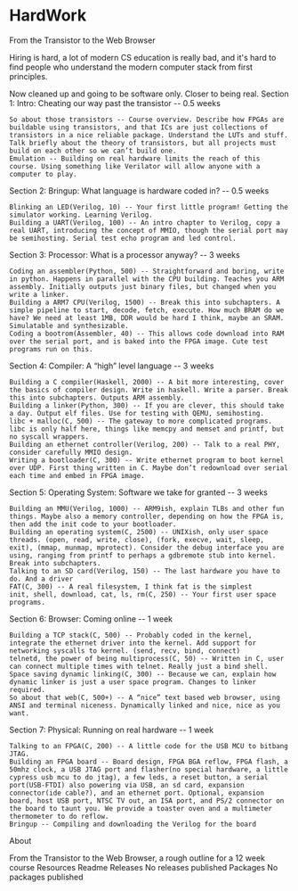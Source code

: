 # HardWork

From the Transistor to the Web Browser

Hiring is hard, a lot of modern CS education is really bad, and it's hard to find people who understand the modern computer stack from first principles.

Now cleaned up and going to be software only. Closer to being real.
Section 1: Intro: Cheating our way past the transistor -- 0.5 weeks

    So about those transistors -- Course overview. Describe how FPGAs are buildable using transistors, and that ICs are just collections of transistors in a nice reliable package. Understand the LUTs and stuff. Talk briefly about the theory of transistors, but all projects must build on each other so we can’t build one.
    Emulation -- Building on real hardware limits the reach of this course. Using something like Verilator will allow anyone with a computer to play.

Section 2: Bringup: What language is hardware coded in? -- 0.5 weeks

    Blinking an LED(Verilog, 10) -- Your first little program! Getting the simulator working. Learning Verilog.
    Building a UART(Verilog, 100) -- An intro chapter to Verilog, copy a real UART, introducing the concept of MMIO, though the serial port may be semihosting. Serial test echo program and led control.

Section 3: Processor: What is a processor anyway? -- 3 weeks

    Coding an assembler(Python, 500) -- Straightforward and boring, write in python. Happens in parallel with the CPU building. Teaches you ARM assembly. Initially outputs just binary files, but changed when you write a linker.
    Building a ARM7 CPU(Verilog, 1500) -- Break this into subchapters. A simple pipeline to start, decode, fetch, execute. How much BRAM do we have? We need at least 1MB, DDR would be hard I think, maybe an SRAM. Simulatable and synthesizable.
    Coding a bootrom(Assembler, 40) -- This allows code download into RAM over the serial port, and is baked into the FPGA image. Cute test programs run on this.

Section 4: Compiler: A “high” level language -- 3 weeks

    Building a C compiler(Haskell, 2000) -- A bit more interesting, cover the basics of compiler design. Write in haskell. Write a parser. Break this into subchapters. Outputs ARM assembly.
    Building a linker(Python, 300) -- If you are clever, this should take a day. Output elf files. Use for testing with QEMU, semihosting.
    libc + malloc(C, 500) -- The gateway to more complicated programs. libc is only half here, things like memcpy and memset and printf, but no syscall wrappers.
    Building an ethernet controller(Verilog, 200) -- Talk to a real PHY, consider carefully MMIO design.
    Writing a bootloader(C, 300) -- Write ethernet program to boot kernel over UDP. First thing written in C. Maybe don’t redownload over serial each time and embed in FPGA image.

Section 5: Operating System: Software we take for granted -- 3 weeks

    Building an MMU(Verilog, 1000) -- ARM9ish, explain TLBs and other fun things. Maybe also a memory controller, depending on how the FPGA is, then add the init code to your bootloader.
    Building an operating system(C, 2500) -- UNIXish, only user space threads. (open, read, write, close), (fork, execve, wait, sleep, exit), (mmap, munmap, mprotect). Consider the debug interface you are using, ranging from printf to perhaps a gdbremote stub into kernel. Break into subchapters.
    Talking to an SD card(Verilog, 150) -- The last hardware you have to do. And a driver
    FAT(C, 300) -- A real filesystem, I think fat is the simplest
    init, shell, download, cat, ls, rm(C, 250) -- Your first user space programs.

Section 6: Browser: Coming online -- 1 week

    Building a TCP stack(C, 500) -- Probably coded in the kernel, integrate the ethernet driver into the kernel. Add support for networking syscalls to kernel. (send, recv, bind, connect)
    telnetd, the power of being multiprocess(C, 50) -- Written in C, user can connect multiple times with telnet. Really just a bind shell.
    Space saving dynamic linking(C, 300) -- Because we can, explain how dynamic linker is just a user space program. Changes to linker required.
    So about that web(C, 500+) -- A “nice” text based web browser, using ANSI and terminal niceness. Dynamically linked and nice, nice as you want.

Section 7: Physical: Running on real hardware -- 1 week

    Talking to an FPGA(C, 200) -- A little code for the USB MCU to bitbang JTAG.
    Building an FPGA board -- Board design, FPGA BGA reflow, FPGA flash, a 50mhz clock, a USB JTAG port and flasher(no special hardware, a little cypress usb mcu to do jtag), a few leds, a reset button, a serial port(USB-FTDI) also powering via USB, an sd card, expansion connector(ide cable?), and an ethernet port. Optional, expansion board, host USB port, NTSC TV out, an ISA port, and PS/2 connector on the board to taunt you. We provide a toaster oven and a multimeter thermometer to do reflow.
    Bringup -- Compiling and downloading the Verilog for the board

About

From the Transistor to the Web Browser, a rough outline for a 12 week course
Resources
Readme
Releases
No releases published
Packages
No packages published 
